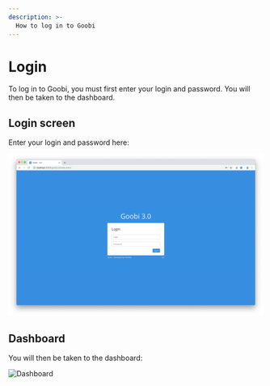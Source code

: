 ```yaml
---
description: >-
  How to log in to Goobi
---
```


# Login

To log in to Goobi, you must first enter your login and password. You will then be taken to the dashboard.

## Login screen
Enter your login and password here:

![Loginscreen](screen_01_en.png)

## Dashboard
You will then be taken to the dashboard:

![Dashboard](screen_02_en.png)